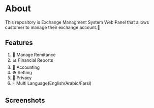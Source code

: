 # About
This repository is Exchange Managment System Web Panel that allows customer to manage their exchange account.🎁


## Features
1. 💸 Manage Remitance
2. 📊 Financial Reports
3. 🧮 Accounting
4. ⚙️ Setting
5. 🔐 Privacy
6. 🀄️ Multi Language(English/Arabic/Farsi)

## Screenshots
